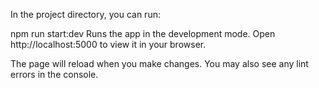 In the project directory, you can run:

npm run start:dev
Runs the app in the development mode.
Open http://localhost:5000 to view it in your browser.

The page will reload when you make changes.
You may also see any lint errors in the console.
